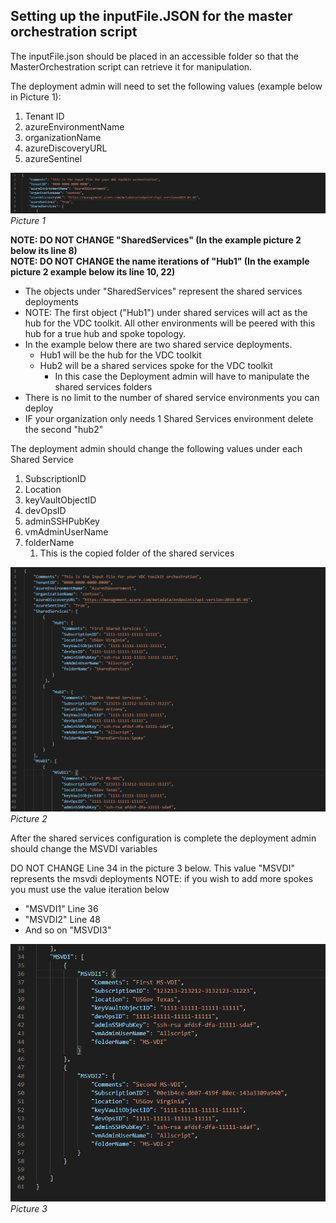 ## Setting up the inputFile.JSON for the master orchestration script

The inputFile.json should be placed in an accessible folder so that the MasterOrchestration script can retrieve it for manipulation.

The deployment admin will need to set the following values (example below in Picture 1):
1. Tenant ID
2. azureEnvironmentName 
3. organizationName
4. azureDiscoveryURL
5. azureSentinel

![Picture 1](/images/input_file_ex.png)
*Picture 1*

**NOTE: DO NOT CHANGE  "SharedServices" (In the example picture 2 below its line 8)**  
**NOTE: DO NOT CHANGE the name iterations of "Hub1" (In the example picture 2 example below its line 10, 22)**
- The objects under "SharedServices" represent the shared services deployments 
- NOTE: The first object ("Hub1") under shared services will act as the hub for the VDC toolkit. All other environments will be peered with this hub for a true hub and spoke topology.
- In the example below there are two shared service deployments. 
    - Hub1 will be the hub for the VDC toolkit
	- Hub2 will be a shared services spoke for the VDC toolkit  
	    - In this case the Deployment admin will have to manipulate the shared services folders 
- There is no limit to the number of shared service environments you can deploy
- IF your organization only needs 1 Shared Services environment delete the second "hub2"

The deployment admin should change the following values under each Shared Service 
1. SubscriptionID
2. Location
3. keyVaultObjectID
4. devOpsID
5. adminSSHPubKey
6. vmAdminUserName
7. folderName
    1. This is the copied folder of the shared services

![Picture 2](/images/input_file_ex2.png)
*Picture 2*

After the shared services configuration is complete the deployment admin should change the MSVDI variables

DO NOT CHANGE Line 34 in the picture 3 below. This value "MSVDI" represents the msvdi deployments
NOTE: if you wish to add more spokes you must use the value iteration below
- "MSVDI1" Line 36
- "MSVDI2" Line 48
- And so on "MSVDI3"

![Picture 3](/images/input_file_ex3.png)
*Picture 3*


